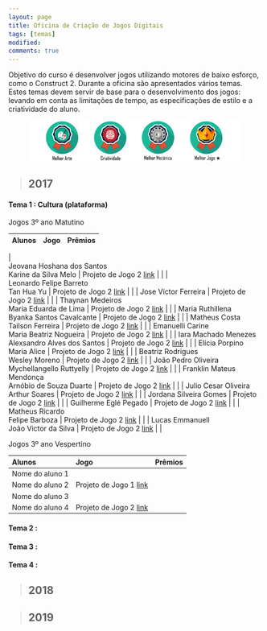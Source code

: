 ```yaml
---
layout: page
title: Oficina de Criação de Jogos Digitais
tags: [temas]
modified: 
comments: true
---
```


Objetivo do curso é desenvolver jogos utilizando motores de baixo esforço, como o Construct 2. Durante a oficina são apresentados vários temas. Estes temas devem servir de base para o desenvolvimento dos jogos: levando em conta as limitações de tempo, as especificações de estilo e a criatividade do aluno.  

<figure>
  <a title="Prêmios"><img src="/images/oficina/premios.png"></a>
</figure>

> ## 2017

#### Tema 1 : Cultura (plataforma)

Jogos 3º ano Matutino  

| Alunos | Jogo | Prêmios
| :-------------  | :-------------  | :---: |
|   
  Jeovana Hoshana dos Santos  
  Karine da Silva Melo | Projeto de Jogo 2 [link]() |  |
|   
  Leonardo Felipe Barreto  
  Tan Hua Yu | Projeto de Jogo 2 [link]() |  |
| 
Jose Victor Ferreira | Projeto de Jogo 2 [link]() |  |
| 
Thaynan Medeiros  
  Maria Eduarda de Lima | Projeto de Jogo 2 [link]() |  |
| 
Maria Ruthillena  
  Byanka Santos Cavalcante | Projeto de Jogo 2 [link]() |  |
| 
Matheus Costa  
  Tailson Ferreira | Projeto de Jogo 2 [link]() |  |
| 
Emanuelli Carine  
  Maria Beatriz Nogueira | Projeto de Jogo 2 [link]() |  |
| 
Iara Machado Menezes  
  Alexsandro Alves dos Santos | Projeto de Jogo 2 [link]() |  |
| 
Elícia Porpino   
  Maria Alice | Projeto de Jogo 2 [link]() |  |
| 
Beatriz Rodrigues  
  Wesley Moreno | Projeto de Jogo 2 [link]() |  |
| 
João Pedro Oliveira  
  Mychellangello Ruttyelly | Projeto de Jogo 2 [link]() |  |
| 
Franklin Mateus Mendonça  
  Arnóbio de Souza Duarte | Projeto de Jogo 2 [link]() |  |
| 
Julio Cesar Oliveira  
  Arthur Soares | Projeto de Jogo 2 [link]() |  |
| 
Jordana Silveira Gomes | Projeto de Jogo 2 [link]() |  |
| 
Guilherme Eglé Pegado | Projeto de Jogo 2 [link]() |  |
| 
Matheus Ricardo  
  Felipe Barboza | Projeto de Jogo 2 [link]() |  |
| 
Lucas Emmanuell  
  João Victor da Silva | Projeto de Jogo 2 [link]() |  |

Jogos 3º ano Vespertino  

| Alunos | Jogo | Prêmios
| :-------------  | :-------------  | :---: |
| Nome do aluno 1  
  Nome do aluno 2 | Projeto de Jogo 1 [link]() |  |
| Nome do aluno 3  
  Nome do aluno 4 | Projeto de Jogo 2 [link]() |  |

#### Tema 2 :  
#### Tema 3 :  
#### Tema 4 :  

> ## 2018


> ## 2019

